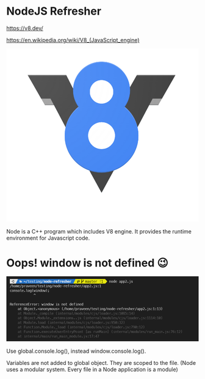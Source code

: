 # NodeJS Refresher

https://v8.dev/

https://en.wikipedia.org/wiki/V8_(JavaScript_engine)

![V8 Engine](v8.png)

Node is a C++ program which includes V8 engine. It provides the runtime environment for Javascript code.

# Oops! window is not defined 😉

![window undefined](window-undefined.png)

Use global.console.log(), instead window.console.log().

Variables are not added to global object. They are scoped to the file. (Node uses a modular system. Every file in a Node application is a module)